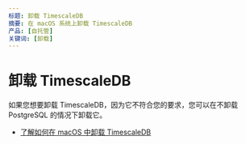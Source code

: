 ```yaml
---
标题: 卸载 TimescaleDB
摘要: 在 macOS 系统上卸载 TimescaleDB
产品: [自托管]
关键词: [卸载]
---
```


# 卸载 TimescaleDB

如果您想要卸载 TimescaleDB，因为它不符合您的要求，您可以在不卸载 PostgreSQL 的情况下卸载它。

*   [了解如何在 macOS 中卸载 TimescaleDB][uninstall-timescaledb]

[uninstall-timescaledb]: /self-hosted/:currentVersion:/uninstall/

